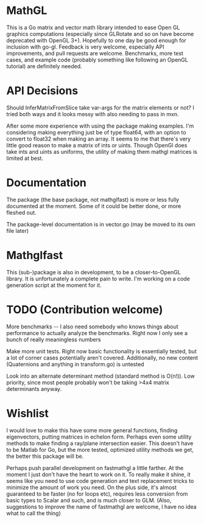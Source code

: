 MathGL
======

This is a Go matrix and vector math library intended to ease Open GL graphics computations (especially since GLRotate and so on have become deprecated with OpenGL 3+). Hopefully to one day be good enough for inclusion with go-gl. Feedback is very welcome, especially API improvements, and pull requests are welcome. Benchmarks, more test cases, and example code (probably something like following an OpenGL tutorial) are definitely needed.

# API Decisions

Should InferMatrixFromSlice take var-args for the matrix elements or not? I tried both ways and it looks messy with also needing to pass in mxn.

After some more experience with using the package making examples. I'm considering making everything just be of type float64, with an option to convert to float32 when making an array. It seems to me that there's very little good reason to make a matrix
of ints or uints. Though OpenGl does take ints and uints as uniforms, the utility of making them mathgl matrices is limited at best.

# Documentation

The package (the base package, not mathglfast) is more or less fully documented at the moment. Some of it could be better done, or more fleshed out.

The package-level documentation is in vector.go (may be moved to its own file later)

# Mathglfast

This (sub-)package is also in development, to be a closer-to-OpenGL library. It is unfortunately a complete pain to write. I'm working on a code generation script at the moment for it.

# TODO (Contribution welcome)

More benchmarks -- I also need somebody who knows things about performance to actually analyze the benchmarks. Right now I only see a bunch of really meaningless numbers

Make more unit tests. Right now basic functionality is essentially tested, but a lot of corner cases potentially aren't covered. Additionally, no new content (Quaternions and anything in transform.go) is untested

Look into an alternate determinant method (standard method is O(n!)). Low priority, since most people probably won't be taking >4x4 matrix determinants anyway.

# Wishlist

I would love to make this have some more general functions, finding eigenvectors, putting matrices in echelon form. Perhaps even some utility methods to make finding a ray/plane intersection easier. This doesn't have to be Matlab for Go, but the more tested, optimized utility methods we get, the better this package will be.

Perhaps push parallel development on fastmathgl a little farther. At the moment I just don't have the heart to work on it. To really make it shine, it seems like you need to use code generation and text replacement tricks to minimize the amount of work you need. On the plus side, it's almost guaranteed to be faster (no for loops etc), requires less conversion from basic types to Scalar and such, and is much closer to GLM. (Also, suggestions to improve the name of fastmathgl are welcome, I have no idea what to call the thing)
